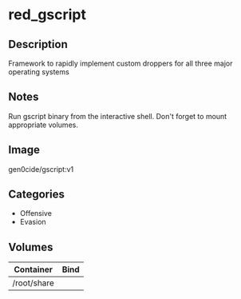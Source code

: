 # red_gscript

## Description
Framework to rapidly implement custom droppers for all three major operating systems

## Notes
Run gscript binary from the interactive shell. Don't forget to mount appropriate volumes.

## Image
gen0cide/gscript:v1

## Categories
- Offensive
- Evasion

## Volumes
| Container | Bind |
|-----------|------|
| /root/share |  |

